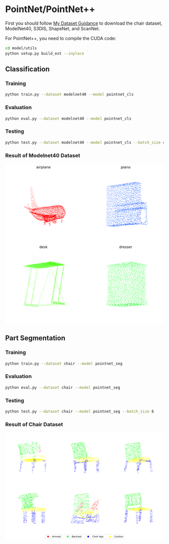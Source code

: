 # PointNet/PointNet++ #
First you should follow [My Dataset Guidance](https://github.com/tungyen/Deep_learning_CV/tree/master/Dataset) to download the chair dataset, ModelNet40, S3DIS, ShapeNet, and ScanNet.

For PointNet++, you need to compile the CUDA code:
```bash
cd model/utils
python setup.py build_ext --inplace
```

## Classification ##

### Training ###
```bash
python train.py --dataset modelnet40 --model pointnet_cls
```

### Evaluation ###
```bash
python eval.py --dataset modelnet40 --model pointnet_cls
```

### Testing ###
```bash
python test.py --dataset modelnet40 --model pointnet_cls --batch_size 4
```

### Result of Modelnet40 Dataset ###
![image](https://github.com/tungyen/Deep_learning_CV/blob/master/Segmentation_3d/PointNet/imgs/pointnet_cls_modelnet40.png)

## Part Segmentation ##

### Training ###
```bash
python train.py --dataset chair --model pointnet_seg
```

### Evaluation ###
```bash
python eval.py --dataset chair --model pointnet_seg
```

### Testing ###
```bash
python test.py --dataset chair --model pointnet_seg --batch_size 6
```

### Result of Chair Dataset ###
![image](https://github.com/tungyen/Deep_learning_CV/blob/master/Segmentation_3d/PointNet/imgs/pointnet_seg_chair.png)
